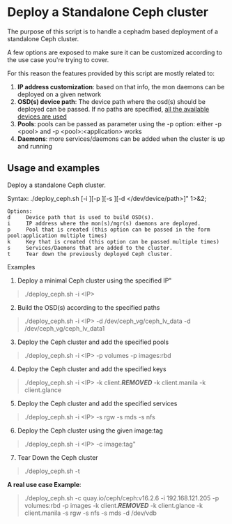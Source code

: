 # Deploy a Standalone Ceph cluster

The purpose of this script is to handle a cephadm based deployment of a standalone Ceph cluster.

A few options are exposed to make sure it can be customized according to the use case you're trying
to cover.

For this reason the features provided by this script are mostly related to:

1. **IP address customization**: based on that info, the mon daemons can be deployed on a given network
2. **OSD(s) device path**: The device path where the osd(s) should be deployed can be passed. If no paths are specified,
[all the available devices are used](https://docs.ceph.com/en/latest/cephadm/osd/#creating-new-osds)
3. **Pools**: pools can be passed as parameter using the -p option: either -p \<pool\> and -p \<pool\>:\<application\> works
4. **Daemons**: more services/daemons can be added when the cluster is up and running

## Usage and examples

Deploy a standalone Ceph cluster.

Syntax: ./deploy_ceph.sh [-i <ip>][-p <pool><application>][-s <service>][-d </dev/device/path>]" 1>&2;

~~~
Options:
d     Device path that is used to build OSD(s).
i     IP address where the mon(s)/mgr(s) daemons are deployed.
p     Pool that is created (this option can be passed in the form pool:application multiple times)
k     Key that is created (this option can be passed multiple times)
s     Services/Daemons that are added to the cluster.
t     Tear down the previously deployed Ceph cluster.
~~~

Examples

1. Deploy a minimal Ceph cluster using the specified IP"
> ./deploy_ceph.sh -i \<IP\>

2. Build the OSD(s) according to the specified paths
> ./deploy_ceph.sh -i \<IP\> -d /dev/ceph_vg/ceph_lv_data -d /dev/ceph_vg/ceph_lv_data1

3. Deploy the Ceph cluster and add the specified pools
> ./deploy_ceph.sh -i \<IP\> -p volumes -p images:rbd

4. Deploy the Ceph cluster and add the specified keys
> ./deploy_ceph.sh -i \<IP\> -k client.***REMOVED*** -k client.manila -k client.glance

5. Deploy the Ceph cluster and add the specified services
> ./deploy_ceph.sh -i \<IP\> -s rgw -s mds -s nfs

6. Deploy the Ceph cluster using the given image:tag
> ./deploy_ceph.sh -i \<IP\> -c image:tag"

7. Tear Down the Ceph cluster
> ./deploy_ceph.sh -t

**A real use case Example**:

> ./deploy_ceph.sh -c quay.io/ceph/ceph:v16.2.6 -i 192.168.121.205 -p volumes:rbd -p images -k client.***REMOVED*** -k client.glance -k client.manila -s rgw -s nfs -s mds -d /dev/vdb
